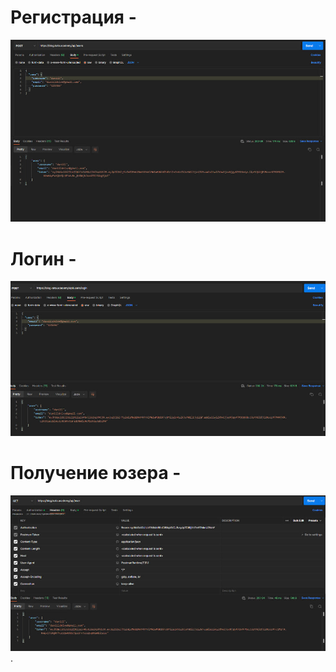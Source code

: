 # Регистрация -
![Image alt](https://github.com/daniildnlve/postman/raw/main/reg.jpg)

# Логин -
![Image alt](https://github.com/daniildnlve/postman/raw/main/login.jpg)

# Получение юзера -
![Image alt](https://github.com/daniildnlve/postman/raw/main/get-user.jpg)
.
